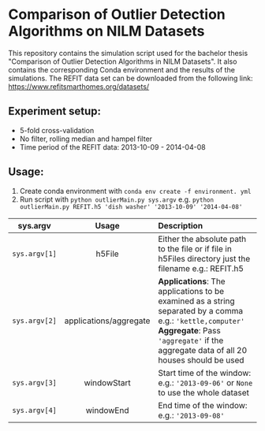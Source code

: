 # Comparison of Outlier Detection Algorithms on NILM Datasets
This repository contains the simulation script used for the bachelor thesis "Comparison of Outlier Detection Algorithms in NILM Datasets". It also contains the corresponding Conda environment and the results of the simulations. The REFIT data set can be downloaded from the following link: https://www.refitsmarthomes.org/datasets/

## Experiment setup:
- 5-fold cross-validation
- No filter, rolling median and hampel filter
- Time period of the REFIT data: 2013-10-09 - 2014-04-08

## Usage:

1. Create conda environment with `conda env create -f environment. yml`
2. Run script with `python outlierMain.py sys.argv` e.g. `python outlierMain.py REFIT.h5 'dish washer' '2013-10-09' '2014-04-08'`

| sys.argv      | Usage           | Description  |
| ------------- |:-------------:| :-----|
| `sys.argv[1]` | h5File                  | Either the absolute path to the file or if file in h5Files directory just the filename e.g.: REFIT.h5 |
| `sys.argv[2]` | applications/aggregate  | **Applications**: The applications to be examined as a string separated by a comma e.g.: `'kettle,computer'` <br /> **Aggregate**: Pass `'aggregate'` if the aggregate data of all 20 houses should be used  |
| `sys.argv[3]` | windowStart             | Start time of the window: e.g.: `'2013-09-06'` or `None` to use the whole dataset  |
| `sys.argv[4]` | windowEnd               | End time of the window: e.g.: `'2013-09-08'` |
